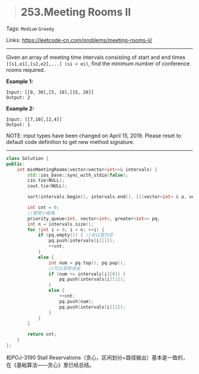 > # 253.Meeting Rooms II

Tags: `Medium` `Greedy`

Links: https://leetcode-cn.com/problems/meeting-rooms-ii/

----

Given an array of meeting time intervals consisting of start and end times `[[s1,e1],[s2,e2],...] (si < ei)`, find the minimum number of conference rooms required.

**Example 1:**

```
Input: [[0, 30],[5, 10],[15, 20]]
Output: 2
```

**Example 2:**

```
Input: [[7,10],[2,4]]
Output: 1
```

NOTE: input types have been changed on April 15, 2019. Please reset to default code definition to get new method signature.

-----

```c++
class Solution {
public:
    int minMeetingRooms(vector<vector<int>>& intervals) {
        std::ios_base::sync_with_stdio(false);
        cin.tie(NULL);
        cout.tie(NULL);

        sort(intervals.begin(), intervals.end(), [](vector<int> & a, vector<int> & b){return a[0] < b[0] || (a[0] == b[0] && a[1] < b[1]);});

        int cnt = 0;
        //使用小根堆
        priority_queue<int, vector<int>, greater<int>> pq;
        int n = intervals.size();
        for (int i = 0; i < n; ++i) {
            if (pq.empty()) { //会议室为空
                pq.push(intervals[i][1]);
                ++cnt;
            }
            else {
                int num = pq.top(); pq.pop();
                //可以安排进去
                if (num <= intervals[i][0]) {
                    pq.push(intervals[i][1]);
                }
                else {
                    ++cnt;
                    pq.push(num);
                    pq.push(intervals[i][1]);
                }
            }
        }

        return cnt;
    }
};
```

和POJ-3190 Stall Reservations（贪心，区间划分+路径输出）基本是一致的，在《基础算法——贪心》里已经总结。